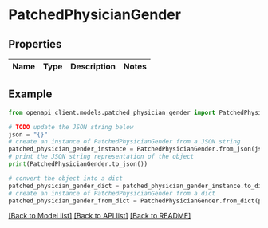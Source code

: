 # PatchedPhysicianGender


## Properties

Name | Type | Description | Notes
------------ | ------------- | ------------- | -------------

## Example

```python
from openapi_client.models.patched_physician_gender import PatchedPhysicianGender

# TODO update the JSON string below
json = "{}"
# create an instance of PatchedPhysicianGender from a JSON string
patched_physician_gender_instance = PatchedPhysicianGender.from_json(json)
# print the JSON string representation of the object
print(PatchedPhysicianGender.to_json())

# convert the object into a dict
patched_physician_gender_dict = patched_physician_gender_instance.to_dict()
# create an instance of PatchedPhysicianGender from a dict
patched_physician_gender_from_dict = PatchedPhysicianGender.from_dict(patched_physician_gender_dict)
```
[[Back to Model list]](../README.md#documentation-for-models) [[Back to API list]](../README.md#documentation-for-api-endpoints) [[Back to README]](../README.md)


